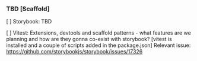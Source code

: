 ### TBD [Scaffold]

[ ] Storybook: TBD

[ ] Vitest: Extensions, devtools and scaffold patterns - what features are we planning and how are they gonna co-exist with storybook? [vitest is installed and a couple of scripts added in the package.json]
Relevant issue: https://github.com/storybookjs/storybook/issues/17326 